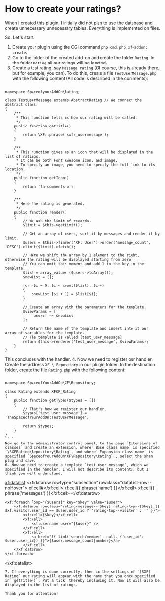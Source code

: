 # How to create your ratings?

When I created this plugin, I initially did not plan to use the database and create unnecessary unnecessary tables. Everything is implemented on files.

So. Let's start.

1. Create your plugin using the CGI command `php cmd.php xf-addon: create`.
2. Go to the folder of the created add-on and create the folder `Rating`.
In the folder `Rating` all our ratings will be located.
3. Create a test rating, say `Message rating` (Of course, this is already there, but for example, you can). To do this, create a file `TestUserMessage.php` with the following content (All code is described in the comments):
```<?php

namespace SpaceofyourAddOn\Rating;

class TestUserMessage extends AbstractRating // We connect the abstract class.
{
	/**
	 * This function tells us how our rating will be called.
	 */
	public function getTitle()
	{
		return \XF::phrase('sxfr_usermessage');
	}

	/**
	 * This function gives us an icon that will be displayed in the list of ratings.
	 * It can be both Font Awesome icon, and image.
	 * To specify an image, you need to specify the full link to its location.
	 */
	public function getIcon()
	{
		return 'fa-comments-o';
	}

	/**
	 * Here the rating is generated.
	 */
	public function render()
	{
		// We ask the limit of records.
		$limit = $this->getLimit();

		// Get an array of users, sort it by messages and render it by limit.
		$users = $this->finder('XF: User')->order('message_count', 'DESC')->limit($limit)->fetch();

		// Here we shift the array by 1 element to the right, otherwise the rating will be displayed starting from zero.
		// You can omit this moment and add 1 to the key in the template.
		$list = array_values ​($users->toArray());
		$newList = [];

		for ($i = 0; $i < count($list); $i++)
		{
			$newList [$i + 1] = $list[$i];
		}

		// Create an array with the parameters for the template.
		$viewParams = [
			'users' => $newList
		];

		// Return the name of the template and insert into it our array of variables for the template.
		// The template is called [test_user_message]
		return $this->renderer('test_user_message', $viewParams);
	}
}
```
This concludes with the handler.
4. Now we need to register our handler. Create the address `XF \ Repository` in our plugin folder. In the destination folder, create the file `Rating.php` with the following content:
```<?php

namespace SpaceofYourAddOn\XF\Repository;

class Rating extends XFCP_Rating
{
	public function getTypes($types = [])
	{
		// That's how we register our handler.
		$types['test_user_message'] = 'TheSpaceofYourAddOn:TestUserMessage';

		return $types;
	}
}
`` `
Now go to the administrator control panel, to the page `Extensions of classes` and create an extension, where` Base class name` is specified `\SXFRating\Repository\Rating`, and where` Expansion class name` is specified `SpaceofYourAddOn\XF\Repository\Rating` , select the shan plug and save.
6. Now we need to create a template `test_user_message`, which we specified in the handler. I will not describe its contents, but I think you will understand.
```
<xf:datalist>
	<xf:datarow rowtype="subsection" rowclass="dataList-row--noHover">
		<xf:cell>#</xf:cell>
		<xf:cell>{{ phrase('name') }}</xf:cell>
		<xf:cell>{{ phrase('messages') }}</xf:cell>
	</xf:datarow>
	
	<xf:foreach loop="{$users}" key="$key" value="$user">
		<xf:datarow rowclass="rating-message--{$key} rating-top--{$key} {{ $xf.visitor.user_id == $user.user_id ? 'rating-top--visitor' : '' }}">
			<xf:cell>{$key}</xf:cell>
			<xf:cell>
				<xf:username user="{$user}" />
			</xf:cell>
			<xf:cell>
				<a href="{{ link('search/member', null, {'user_id': $user.user_id}) }}">{$user.message_count|number}</a>
			</xf:cell>
		</xf:datarow>
	</xf:foreach>
</xf:datalist>
```
7. If everything is done correctly, then in the settings of `[SXF] Rating` our rating will appear with the name that you once specified in` getTitle()`. Put a tick, thereby including it. Now it will also be displayed in the list of ratings.

Thank you for attention!